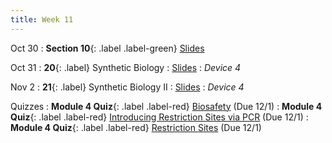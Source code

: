```yaml
---
title: Week 11
---
```


Oct 30
: **Section 10**{: .label .label-green}
[Slides](#)

Oct 31
: **20**{: .label} Synthetic Biology
  : [Slides](#)
: _Device 4_

Nov 2
: **21**{: .label} Synthetic Biology II
  : [Slides](#)
: _Device 4_

Quizzes
: **Module 4 Quiz**{: .label .label-red} [Biosafety](https://bcourses.berkeley.edu/courses/1526813/assignments/8610397) (Due 12/1)
: **Module 4 Quiz**{: .label .label-red} [Introducing Restriction Sites via PCR](https://bcourses.berkeley.edu/courses/1526813/assignments/8610395) (Due 12/1)
: **Module 4 Quiz**{: .label .label-red} [Restriction Sites](https://bcourses.berkeley.edu/courses/1526813/assignments/8610394) (Due 12/1)

